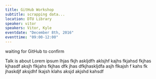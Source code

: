 ```yaml
---
title: GitHub Workshop
subtitle: scrapping data...
location: DTU Library
speaker: vitor
speakers: Vitor, Kyle
eventdate: "December 8th, 2016"
eventtime: "09:00-12:00"
---
```


waiting for GitHub to confirm

Talk is about Lorem ipsum lhjas fkjh askljdfh aklsjhf kajhs fkjahsd fkjhas kjhasdf
aksjh flkjahs fkjhas dfk jhas dfkjhaskljdfa
asjh flkajsh f kahs fk jhaskdjf
aksjdhf lkajsh klahs
aksjd akjshd kahsdf

